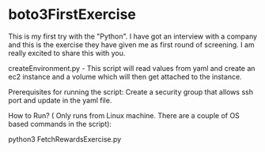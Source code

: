 # boto3FirstExercise

This is my first try with the "Python".
I have got an interview with a company and this is the exercise they have given me as first round of screening. 
I am really excited to share this with you. 

createEnvironment.py - This script will read values from yaml and create an ec2 instance and a volume which will then get attached to the instance. 

Prerequisites for running the script:
Create a security group that allows ssh port and update in the yaml file.

How to Run? ( Only runs from Linux machine. There are a couple of OS based commands in the script): 

python3 FetchRewardsExercise.py
